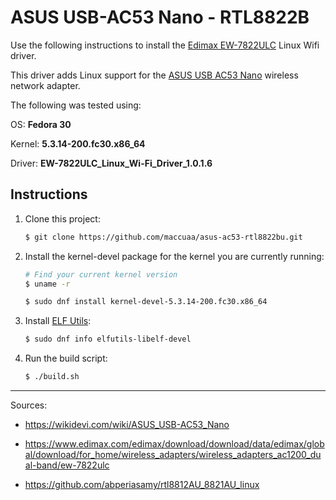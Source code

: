 # ASUS USB-AC53 Nano - RTL8822B

Use the following instructions to install the [Edimax EW-7822ULC](https://www.edimax.com/edimax/download/download/data/edimax/global/download/for_home/wireless_adapters/wireless_adapters_ac1200_dual-band/ew-7822ulc) Linux Wifi driver.

This driver adds Linux support for the [ASUS USB AC53 Nano](https://www.asus.com/ca-en/Networking/USB-AC53-Nano/) wireless network adapter.

The following was tested using:

OS: **Fedora 30**

Kernel: **5.3.14-200.fc30.x86_64**

Driver: **EW-7822ULC_Linux_Wi-Fi_Driver_1.0.1.6**

## Instructions

1. Clone this project:

    ```bash
    $ git clone https://github.com/maccuaa/asus-ac53-rtl8822bu.git
    ```

1. Install the kernel-devel package for the kernel you are currently running:

    ```bash
    # Find your current kernel version
    $ uname -r

    $ sudo dnf install kernel-devel-5.3.14-200.fc30.x86_64
    ```

1. Install [ELF Utils](https://sourceware.org/elfutils/):

    ```bash
    $ sudo dnf info elfutils-libelf-devel
    ```

1. Run the build script:

    ```bash
    $ ./build.sh
    ```

---

Sources:

- https://wikidevi.com/wiki/ASUS_USB-AC53_Nano

- https://www.edimax.com/edimax/download/download/data/edimax/global/download/for_home/wireless_adapters/wireless_adapters_ac1200_dual-band/ew-7822ulc

- https://github.com/abperiasamy/rtl8812AU_8821AU_linux